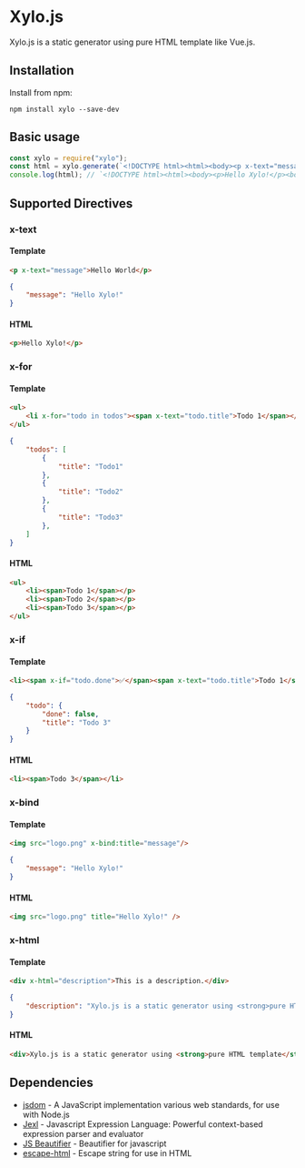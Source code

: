 # Xylo.js
Xylo.js is a static generator using pure HTML template like Vue.js.

## Installation


Install from npm:

    npm install xylo --save-dev


## Basic usage

```js
const xylo = require("xylo");
const html = xylo.generate(`<!DOCTYPE html><html><body><p x-text="message">Hello World</p><body></html>`, {message: 'Hello Xylo!'});
console.log(html); // `<!DOCTYPE html><html><body><p>Hello Xylo!</p><body></html>`
```

## Supported Directives

### x-text

#### Template

```html
<p x-text="message">Hello World</p>
```

```json
{
    "message": "Hello Xylo!"
}
```

#### HTML

```html
<p>Hello Xylo!</p>
```

### x-for

#### Template

```html
<ul>
    <li x-for="todo in todos"><span x-text="todo.title">Todo 1</span></p>
</ul>
```

```json
{
    "todos": [
        {
            "title": "Todo1"
        },
        {
            "title": "Todo2"
        },
        {
            "title": "Todo3"
        },
    ]
}
```

#### HTML

```html
<ul>
    <li><span>Todo 1</span></p>
    <li><span>Todo 2</span></p>
    <li><span>Todo 3</span></p>
</ul>
```

### x-if

#### Template

```html
<li><span x-if="todo.done">✅</span><span x-text="todo.title">Todo 1</span></li>
```

```json
{
    "todo": {
        "done": false,
        "title": "Todo 3"
    }
}
```

#### HTML

```html
<li><span>Todo 3</span></li>
```

### x-bind

#### Template

```html
<img src="logo.png" x-bind:title="message"/>
```

```json
{
    "message": "Hello Xylo!"
}
```

#### HTML

```html
<img src="logo.png" title="Hello Xylo!" />
```

### x-html


#### Template

```html
<div x-html="description">This is a description.</div>
```

```json
{
    "description": "Xylo.js is a static generator using <strong>pure HTML template</strong> like Vue.js.",
}
```

#### HTML

```html
<div>Xylo.js is a static generator using <strong>pure HTML template</strong> like Vue.js.</div>
```

## Dependencies

* [jsdom](https://github.com/jsdom/jsdom) - A JavaScript implementation various web standards, for use with Node.js
* [Jexl](https://github.com/TomFrost/Jexl) - Javascript Expression Language: Powerful context-based expression parser and evaluator
* [JS Beautifier](https://beautifier.io) - Beautifier for javascript
* [escape-html](https://github.com/component/escape-html) - Escape string for use in HTML
